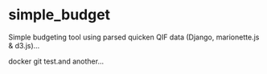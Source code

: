 simple_budget
=============

Simple budgeting tool using parsed quicken QIF data (Django, marionette.js &amp; d3.js)...

docker git test.and another...
